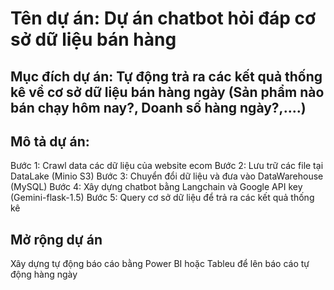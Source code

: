 # Tên dự án: Dự án chatbot hỏi đáp cơ sở dữ liệu bán hàng
## Mục đích dự án: Tự động trả ra các kết quả thống kê về cơ sở dữ liệu bán hàng ngày (Sản phẩm nào bán chạy hôm nay?, Doanh số hàng ngày?,....)
## Mô tả dự án: 
Bước 1: Crawl data các dữ liệu của website ecom
Bước 2: Lưu trữ các file tại DataLake (Minio S3)
Bước 3: Chuyển đổi dữ liệu và đưa vào DataWarehouse (MySQL)
Bước 4: Xây dựng chatbot bằng Langchain và Google API key (Gemini-flask-1.5)
Bước 5: Query cơ sở dữ liệu để trả ra các kết quả thống kê

## Mở rộng dự án
Xây dựng tự động báo cáo bằng Power BI hoặc Tableu để lên báo cáo tự động hàng ngày
